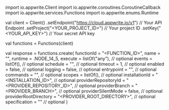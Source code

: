 import io.appwrite.Client
import io.appwrite.coroutines.CoroutineCallback
import io.appwrite.services.Functions
import io.appwrite.enums.Runtime

val client = Client()
    .setEndpoint("https://cloud.appwrite.io/v1") // Your API Endpoint
    .setProject("<YOUR_PROJECT_ID>") // Your project ID
    .setKey("<YOUR_API_KEY>") // Your secret API key

val functions = Functions(client)

val response = functions.create(
    functionId = "<FUNCTION_ID>",
    name = "<NAME>",
    runtime =  .NODE_14_5,
    execute = listOf("any"), // optional
    events = listOf(), // optional
    schedule = "", // optional
    timeout = 1, // optional
    enabled = false, // optional
    logging = false, // optional
    entrypoint = "<ENTRYPOINT>", // optional
    commands = "<COMMANDS>", // optional
    scopes = listOf(), // optional
    installationId = "<INSTALLATION_ID>", // optional
    providerRepositoryId = "<PROVIDER_REPOSITORY_ID>", // optional
    providerBranch = "<PROVIDER_BRANCH>", // optional
    providerSilentMode = false, // optional
    providerRootDirectory = "<PROVIDER_ROOT_DIRECTORY>", // optional
    specification = "" // optional
)
